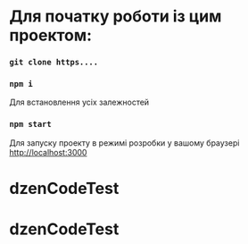 # Для початку роботи із цим проектом:

### `git clone https....`

### `npm i` 
Для встановлення усіх залежностей 

### `npm start`
Для запуску проекту в режимі розробки у вашому браузері
[http://localhost:3000](http://localhost:3000) 

# dzenCodeTest
# dzenCodeTest
